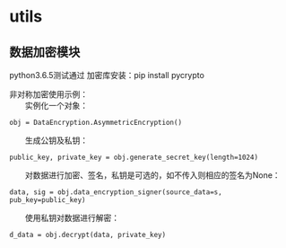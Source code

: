 # utils
## 数据加密模块
python3.6.5测试通过
加密库安装：pip install pycrypto

非对称加密使用示例：  
&emsp;&emsp;实例化一个对象：
```
obj = DataEncryption.AsymmetricEncryption()
```  
&emsp;&emsp;生成公钥及私钥：
```
public_key, private_key = obj.generate_secret_key(length=1024)
```  
&emsp;&emsp;对数据进行加密、签名，私钥是可选的，如不传入则相应的签名为None：
```
data, sig = obj.data_encryption_signer(source_data=s, pub_key=public_key)
```  
&emsp;&emsp;使用私钥对数据进行解密：
```
d_data = obj.decrypt(data, private_key)
```